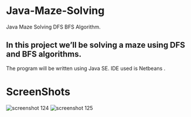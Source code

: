 # Java-Maze-Solving
Java Maze Solving DFS BFS Algorithm.

## In this project we’ll be solving a maze using DFS and BFS algorithms.
The program will be written using Java SE.
IDE used is Netbeans .

# ScreenShots
![screenshot 124](https://user-images.githubusercontent.com/7644709/40574727-7e8c3214-60d7-11e8-9707-d15f04743d60.png)
![screenshot 125](https://user-images.githubusercontent.com/7644709/40574728-7ebfe2f8-60d7-11e8-9d46-e1b86c8a2a7f.png)

